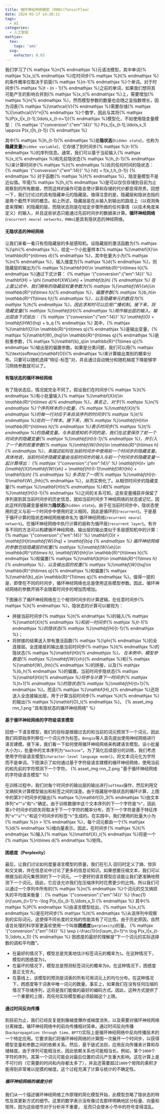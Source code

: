 ```yaml
---
title: 循环神经网络模型 (RNN)(TensorFlow)
date: 2024-05-17 14:38:11
tags:
  - AI
categories:
  - 人工智能
mathjax:
  tex:
    tags: 'ams'
  svg:
    exFactor: 0.03
---
```


我们学习了{% mathjax %}n{% endmathjax %}元语法模型，其中单词{% mathjax %}x_t{% endmathjax %}在时间步{% mathjax %}t{% endmathjax %}的条件概率仅取决于前面{% mathjax %}n-1{% endmathjax %}个单词。对于时间步{% mathjax %}t - (n - 1){% endmathjax %}之前的单词，如果我们想将其可能产生的影响合并到{% mathjax %}x_t{% endmathjax %}上，需要增加{% mathjax %}n{% endmathjax %}，然而模型参数的数量也会随之呈指数增长，因为词表{% mathjax %}\mathcal{V}{% endmathjax %}需要存储{% mathjax %}|\mathcal{V}^n|{% endmathjax %}个数字，因此与其将{% mathjax %}P(x_t|x_{t-1},\ldots,x_{t-n+1}){% endmathjax %}模型化，不如使用隐变量模型：
{% mathjax '{"conversion":{"em":14}}' %}
P(x_t|x_{t-1},\ldots,x_1) \approx P(x_t|h_{t-1})
{% endmathjax %}
<!-- more -->
其中{% mathjax %}h_{t-1}{% endmathjax %}是**隐状态**(`hidden state`)，也称为**隐藏变量**(`hidden variable`)，它存储了到时间步{% mathjax %}t-1{% endmathjax %}的序列信息。通常，我们可以基于当前输入{% mathjax %}x_t{% endmathjax %}和先前隐状态{% mathjax %}h_{t-1}{% endmathjax %}来计算时间步{% mathjax %}t{% endmathjax %}处的任何时间的隐状态：
{% mathjax '{"conversion":{"em":14}}' %}
h(t) = f(x_t,h_{t-1})
{% endmathjax %}
对于函数{% mathjax %}f{% endmathjax %}，隐变量模型不是近似值。毕竟{% mathjax %}h_t{% endmathjax %}是可以仅仅存储到目前为止观察到的所有数据，然而这样的操作可能会使计算和存储的代价都变得昂贵。回想一下，我们讨论过的具有隐藏单元的隐藏层。值得注意的是，隐藏层和隐状态指的是两个截然不同的概念。如上所述，隐藏层是在从输入到输出的路径上（以观测角度来理解）的隐藏的层，而隐状态则是在给定步骤所做的任何事情（以技术角度来定义）的输入，并且这些状态只能通过先前时间步的数据来计算。**循环神经网络**(`recurrent neural networks，RNNs`)是具有隐状态的神经网络。
#### 无隐状态的神经网络

让我们来看一看只有但隐藏层的多层感知机。设隐藏层的激活函数为{% mathjax %}\phi{% endmathjax %}，给定一个小批量样本{% mathjax %}\mathbf{X}\in \mathbb{R}^{n\times d}{% endmathjax %}，其中批量大小为{% mathjax %}n{% endmathjax %}，输入维度为{% mathjax %}d{% endmathjax %}，则隐藏层的输出为{% mathjax %}\mathbf{H}\in \mathbb{R}^{n\times h}{% endmathjax %}通过下式计算：
{% mathjax '{"conversion":{"em":14}}' %}
\mathbf{H} = \phi (\mathbf{XW}_{xh} + \mathbf{b}_h)
{% endmathjax %}
在上面公式中，我们拥有的隐藏层权重参数为{% mathjax %}\mathbf{W}_{xh}\in \mathbb{R}^{d\times h}{% endmathjax %}，偏置参数{% mathjax %}b_h\in \mathbb{R}^{1\times h}{% endmathjax %}，以及隐藏单元的数目为{% mathjax %}h{% endmathjax %}。因此求和时可以应用广播机制。接下来，将隐藏变量{% mathjax %}\mathbf{H}{% endmathjax %}用作输出层的输入。输出层由下式给出：
{% mathjax '{"conversion":{"em":14}}' %}
\mathbf{O} = \mathbf{HW}_{hq} + b_q
{% endmathjax %}
其中，{% mathjax %}\mathbf{O}\in \mathbb{R}^{n\times q}{% endmathjax %}是输出变量，{% mathjax %}\mathbf{W}_{hq}\in \mathbb{R}^{h\times q}{% endmathjax %}是权重参数，{% mathjax %}\mathbf{b}_q\in \mathbb{R}^{1\times q}{% endmathjax %}输出层的偏置参数。如果是分类问题，我们可以用{% mathjax %}\text{softmax}(\mathbf{O}){% endmathjax %}来计算输出类别的概率分布。只要可以随机选择“特征-标签”对，并且通过自动微分和随机梯度下降能够学习网络参数就可以了。
#### 有隐状态的循环神经网络

有了隐状态后，情况就完全不同了。假设我们在时间步{% mathjax %}t{% endmathjax %}有小批量输入{% mathjax %}\mathbf{X}_t{\in \mathbb{R}^{n\times d}% endmathjax %}。换言之，对于{% mathjax %}n{% endmathjax %}个序列样本的小批量，{% mathjax %}\mathbf{X}_t{% endmathjax %}的每一行对应于来自该序列的时间步{% mathjax %}t{% endmathjax %}处的一个样本。接下来，用{% mathjax %}\mathbf{H}_t\in \mathbb{R}^{n\times h}{% endmathjax %}表示时间步{% mathjax %}t{% endmathjax %}的隐藏变量。与多层感知机不同的是，我们在这里保存了前一个时间步的隐藏变量{% mathjax %}\mathbf{H}_{t-1}{% endmathjax %}，并引入了一个新的权重参数{% mathjax %}\mthbf{W}_{hh}\in \mathbb{R}^{h\times h}{% endmathjax %}，来描述如何在当前时间步中使用前一个时间步的隐藏变量。具体地说，当前时间步隐藏变量由当前时间步的输入与前一个时间步的隐藏变量一起计算得出：
{% mathjax '{"conversion":{"em":14}}' %}
\mathbf{H}_t= \phi (\mathbf{X}_t\mathbf{W}_{xh} + \mathbf{H}_{t-1}\mathbf{W}_{hh} + \mathbf{b}_h)
{% endmathjax %}
多添加了一项{% mathjax %}\mathbf{H}_{t-1}\mathbf{W}_{hh}{% endmathjax %}，从而实例化了。从相邻时间步的隐藏变量{% mathjax %}\mathbf{H}_t{% endmathjax %}和{% mathjax %}\mathbf{H}_{t-1}{% endmathjax %}之间的关系可知，这些变量捕获并保留了序列直到其当前时间步的历史信息，就如当前时间步下神经网络的状态或记忆，因此这样的隐藏变量被称为**隐状态**(`hidden state`)。由于在当前时间步中，隐状态使用的定义与前一个时间步中使用的定义相同，因此是循环的(`recurrent`)。于是基于循环计算的隐状态神经网络被命名为 循环神经网络(`recurrent neural network`)。在循环神经网络中执行计算的层称为循环层(`recurrent layer`)。有许多不同的方法可以构建循环神经网络，输出层的输出类似于多层感知机中的计算：
{% mathjax '{"conversion":{"em":14}}' %}
\mathbf{O}_t = \mathbf{H}_t\mathbf{W}_{hq} + \mathbf{b}_q
{% endmathjax %}
循环神经网络的参数包括隐藏层的权重{% mathjax %}\mathbf{W}_{xh}\in \mathbb{R}^{d\times h}, \mathbf{W}_{hh}\in \mathbb{R}^{h\times h}{% endmathjax %}和偏置{% mathjax %}\mathbf{b}_h\in \mathbb{R}^{1\times h}{% endmathjax %}，以及输出层的权重{% mathjax %}\mathbf{W}_{hq}\in \mathbb{R}^{h\times q}{% endmathjax %}和偏置{% mathjax %}\mathbf{b}_q\in \mathbb{R}^{1\times q}{% endmathjax %}。值得一提的是，即使在不同的时间步，循环神经网络也总是使用这些模型参数。因此，循环神经网络的参数开销不会随着时间步的增加而增加。

下图展示了循环神经网络在三个相邻时间步的计算逻辑。在任意时间步{% mathjax %}t{% endmathjax %}，隐状态的计算可以被视为：
- 拼接当前时间步{% mathjax %}t{% endmathjax %}的输入{% mathjax %}\mathbf{X}_t{% endmathjax %}和前一时间步{% mathjax %}t-1{% endmathjax %}的隐状态{% mathjax %}\mathbf{H}_{t-1}{% endmathjax %}；
- 将拼接的结果送入带有激活函数{% mathjax %}\phi{% endmathjax %}的全连接层。全连接层的输出是当前时间步{% mathjax %}t{% endmathjax %}的隐状态{% mathjax %}\mathbf{H}_t{% endmathjax %}。
在本例中，模型参数是{% mathjax %}\mathbf{W}_{xh}{% endmathjax %}和{% mathjax %}\mathbf{W}_{hh}{% endmathjax %}的拼接，以及{% mathjax %}b_h{% endmathjax %}的偏置。当前时间步隐状态{% mathjax %}\mathbf{H}_t{% endmathjax %}将参与计算下一时间步{% mathjax %}t+1{% endmathjax %}的隐状态{% mathjax %}\mathbf{H}_{t+1}{% endmathjax %}。而且{% mathjax %}\mathbf{H}_t{% endmathjax %}还将送入全连接输出层，用于计算当前时间步{% mathjax %}t{% endmathjax %}的输出{% mathjax %}\mathbf{O}_t{% endmathjax %}。
{% asset_img rnn_1.png "具有隐状态的循环神经网络" %}

#### 基于循环神经网络的字符级语言模型

回想一下语言模型，我们的目标是根据过去的和当前的词元预测下一个词元，因此我们将原始序列移位一个词元作为标签。`Bengio`等人首先提出使用神经网络进行语言建模。接下来，我们看一下如何使用循环神经网络来构建语言模型。设小批量大小为`1`，批量中的文本序列为`“machine”`。为了简化后续部分的训练，我们考虑使用字符级语言模型(`character-level language model`)，将文本词元化为字符而不是单词。下图演示了如何通过基于字符级语言建模的循环神经网络，使用当前的和先前的字符预测下一个字符。
{% asset_img rnn_2.png "基于循环神经网络的字符级语言模型" %}

在训练过程中，我们对每个时间步的输出层的输出进行`softmax`操作，然后利用交叉熵损失计算模型输出和标签之间的误差。由于隐藏层中隐状态的循环计算，上图中的第3个时间步的输出{% mathjax %}\mathbf{O}_3{% endmathjax %}由文本序列`“m”“a”`和`“c”`确定。由于训练数据中这个文本序列的下一个字符是`“h”`，因此第`3`个时间步的损失将取决于下一个字符的概率分布，而下一个字符是基于特征序列`“m”“a”“c”`和这个时间步的标签`“h”`生成的。在实践中，我们使用的批量大小为{% mathjax %}n > 1{% endmathjax %}，每个词元都由一个{% mathjax %}d{% endmathjax %}维向量表示。因此，在时间步{% mathjax %}t{% endmathjax %}输入{% mathjax %}\mathbf{X}_t{% endmathjax %}将是一个{% mathjax %}n\times d{% endmathjax %}矩阵。
#### 困惑度（Perplexity）

最后，让我们讨论如何度量语言模型的质量。我们在引入·回归时定义了熵、惊异和交叉熵，并在信息论中讨论了更多的信息论知识。如果想要压缩文本，我们可以根据当前词元集预测的下一个词元。一个更好的语言模型应该能让我们更准确地预测下一个词元。因此，它应该允许我们在压缩序列时花费更少的比特。所以我们可以通过一个序列中所有的{% mathjax %}n{% endmathjax %}个词元的交叉熵损失的平均值来衡量：
{% mathjax '{"conversion":{"em":14}}' %}
\frac{1}{n}\sum_{t=1}^n -\log P(x_t|x_{t-1},\ldots,x_1)
{% endmathjax %}
其中{% mathjax %}P{% endmathjax %}由语言模型给出，{% mathjax %}x_t{% endmathjax %}是在时间步{% mathjax %}t{% endmathjax %}从该序列中观察到的实际词元。这使得不同长度的文档的性能具有了可比性。由于历史原因，自然语言处理的科学家更喜欢使用一个叫做**困惑度**(`perplexity`)的量。
{% mathjax '{"conversion":{"em":14}}' %}
\exp (-\frac{1}{n}\sum_{t=1}^n \log P(x_t|x_{t-1},\ldots,x_1))
{% endmathjax %}
困惑度的最好的理解是“下一个词元的实际选择数的调和平均数”。
- 在最好的情况下，模型总是完美地估计标签词元的概率为`1`。在这种情况下，模型的困惑度为`1`。
- 在最坏的情况下，模型总是预测标签词元的概率为`0`。在这种情况下，困惑度是正无穷大。
- 在基线上，该模型的预测是词表的所有可用词元上的均匀分布。在这种情况下，困惑度等于词表中唯一词元的数量。事实上，如果我们在没有任何压缩的情况下存储序列，这将是我们能做的最好的编码方式。因此，这种方式提供了一个重要的上限，而任何实际模型都必须超越这个上限。

#### 通过时间反向传播

到目前为止，我们已经反复提到像梯度爆炸或梯度消失，以及需要对循环神经网络分离梯度。循环神经网络中的前向传播相对简单。通过时间反向传播(`backpropagation through time，BPTT`)实际上是循环神经网络中反向传播技术的一个特定应用。它要求我们将循环神经网络的计算图一次展开一个时间步，以获得模型变量和参数之间的依赖关系。然后，基于链式法则，应用反向传播来计算和存储梯度。由于序列可能相当长，因此依赖关系也可能相当长。例如，某个`1000`个字符的序列，其第一个词元可能会对最后位置的词元产生重大影响。这在计算上是不可行的（它需要的时间和内存都太多了），并且还需要超过`1000`个矩阵的乘积才能得到非常难以捉摸的梯度。这个过程充满了计算与统计的不确定性。
##### 循环神经网络的梯度分析

我们从一个描述循环神经网络工作原理的简化模型开始，此模型忽略了隐状态的特性及其更新方式的细节。这里的数学表示没有像过去那样明确地区分标量、向量和矩阵，因为这些细节对于分析并不重要， 反而只会使本小节中的符号变得混乱。